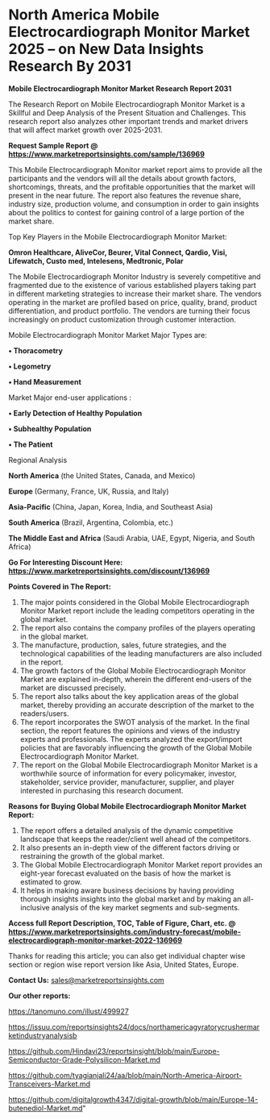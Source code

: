 # North America Mobile Electrocardiograph Monitor Market 2025 – on New Data Insights Research By 2031

<strong>Mobile Electrocardiograph Monitor Market Research Report 2031</strong>

The Research Report on Mobile Electrocardiograph Monitor Market is a Skillful and Deep Analysis of the Present Situation and Challenges. This research report also analyzes other important trends and market drivers that will affect market growth over 2025-2031.

<strong>Request Sample Report @ <a href=https://www.marketreportsinsights.com/sample/136969>https://www.marketreportsinsights.com/sample/136969</a></strong>

This Mobile Electrocardiograph Monitor market report aims to provide all the participants and the vendors will all the details about growth factors, shortcomings, threats, and the profitable opportunities that the market will present in the near future. The report also features the revenue share, industry size, production volume, and consumption in order to gain insights about the politics to contest for gaining control of a large portion of the market share.

Top Key Players in the Mobile Electrocardiograph Monitor Market:

<strong>Omron Healthcare, AliveCor, Beurer, Vital Connect, Qardio, Visi, Lifewatch, Custo med, Intelesens, Medtronic, Polar</strong>

The Mobile Electrocardiograph Monitor Industry is severely competitive and fragmented due to the existence of various established players taking part in different marketing strategies to increase their market share. The vendors operating in the market are profiled based on price, quality, brand, product differentiation, and product portfolio. The vendors are turning their focus increasingly on product customization through customer interaction.

Mobile Electrocardiograph Monitor Market Major Types are:

<strong>• Thoracometry

• Legometry

• Hand Measurement</strong>

Market Major end-user applications :

<strong>• Early Detection of Healthy Population

• Subhealthy Population

• The Patient</strong>

Regional Analysis

</u><strong><b>North America</b></strong> (the United States, Canada, and Mexico)

<strong><b>Europe </b></strong>(Germany, France, UK, Russia, and Italy)

<strong><b>Asia-Pacific</b></strong> (China, Japan, Korea, India, and Southeast Asia)

<strong><b>South America</b></strong> (Brazil, Argentina, Colombia, etc.)

<strong><b>The Middle East and Africa</b></strong> (Saudi Arabia, UAE, Egypt, Nigeria, and South Africa)

<strong>Go For Interesting Discount Here: <a href=https://www.marketreportsinsights.com/discount/136969>https://www.marketreportsinsights.com/discount/136969</a></strong>

<strong>Points Covered in The Report:</strong>
<ol>
  <li>The major points considered in the Global Mobile Electrocardiograph Monitor Market report include the leading competitors operating in the global market.</li>
  <li>The report also contains the company profiles of the players operating in the global market.</li>
  <li>The manufacture, production, sales, future strategies, and the technological capabilities of the leading manufacturers are also included in the report.</li>
  <li>The growth factors of the Global Mobile Electrocardiograph Monitor Market are explained in-depth, wherein the different end-users of the market are discussed precisely.</li>
  <li>The report also talks about the key application areas of the global market, thereby providing an accurate description of the market to the readers/users.</li>
  <li>The report incorporates the SWOT analysis of the market. In the final section, the report features the opinions and views of the industry experts and professionals. The experts analyzed the export/import policies that are favorably influencing the growth of the Global Mobile Electrocardiograph Monitor Market.</li>
  <li>The report on the Global Mobile Electrocardiograph Monitor Market is a worthwhile source of information for every policymaker, investor, stakeholder, service provider, manufacturer, supplier, and player interested in purchasing this research document.</li>
</ol>
<strong>Reasons for Buying Global Mobile Electrocardiograph Monitor Market Report:</strong>

<ol>
  <li>The report offers a detailed analysis of the dynamic competitive landscape that keeps the reader/client well ahead of the competitors.</li>
  <li>It also presents an in-depth view of the different factors driving or restraining the growth of the global market.</li>
  <li>The Global Mobile Electrocardiograph Monitor Market report provides an eight-year forecast evaluated on the basis of how the market is estimated to grow.</li>
  <li>It helps in making aware business decisions by having providing thorough insights insights into the global market and by making an all-inclusive analysis of the key market segments and sub-segments.</li>
</ol>
<strong>Access full Report Description, TOC, Table of Figure, Chart, etc. @ <a href=https://www.marketreportsinsights.com/industry-forecast/mobile-electrocardiograph-monitor-market-2022-136969>https://www.marketreportsinsights.com/industry-forecast/mobile-electrocardiograph-monitor-market-2022-136969</a></strong>


Thanks for reading this article; you can also get individual chapter wise section or region wise report version like Asia, United States, Europe.

<strong>Contact Us:</strong>
sales@marketreportsinsights.com

<strong>Our other reports:</strong>

<a href=https://tanomuno.com/illust/499927>https://tanomuno.com/illust/499927</a>

<a href=https://issuu.com/reportsinsights24/docs/northamericagyratorycrushermarketindustryanalysisb>https://issuu.com/reportsinsights24/docs/northamericagyratorycrushermarketindustryanalysisb</a>

<a href=https://github.com/Hindavi23/reportsinsight/blob/main/Europe-Semiconductor-Grade-Polysilicon-Market.md>https://github.com/Hindavi23/reportsinsight/blob/main/Europe-Semiconductor-Grade-Polysilicon-Market.md</a>

<a href=https://github.com/tyagianjali24/aa/blob/main/North-America-Airport-Transceivers-Market.md>https://github.com/tyagianjali24/aa/blob/main/North-America-Airport-Transceivers-Market.md</a>

<a href=https://github.com/digitalgrowth4347/digital-growth/blob/main/Europe-14-butenediol-Market.md>https://github.com/digitalgrowth4347/digital-growth/blob/main/Europe-14-butenediol-Market.md</a>"

